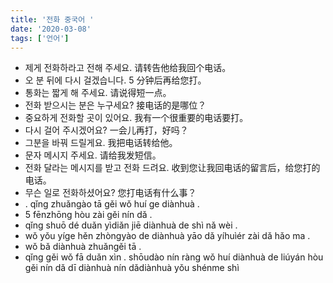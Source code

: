 ```yaml
---
title: '전화 중국어 '
date: '2020-03-08'
tags: ['언어']
---
```


- 제게 전화하라고 전해 주세요. 请转告他给我回个电话。
- 오 분 뒤에 다시 걸겠습니다. 5 分钟后再给您打。
- 통화는 짧게 해 주세요. 请说得短一点。
- 전화 받으시는 분은 누구세요? 接电话的是哪位？
- 중요하게 전화할 곳이 있어요. 我有一个很重要的电话要打。
- 다시 걸어 주시겠어요? 一会儿再打，好吗？
- 그분을 바꿔 드릴게요. 我把电话转给他。
- 문자 메시지 주세요. 请给我发短信。
- 전화 달라는 메시지를 받고 전화 드려요. 收到您让我回电话的留言后，给您打的电话。
- 무슨 일로 전화하셨어요? 您打电话有什么事？
- . qǐng zhuǎngào tā gěi wǒ huí ge diànhuà .
- 5 fēnzhōng hòu zài gěi nín dǎ .
- qǐng shuō dé duǎn yìdiǎn jiē diànhuà de shì nǎ wèi .
- wǒ yǒu yíge hěn zhòngyào de diànhuà yāo dǎ yíhuìér zài dǎ hǎo ma .
- wǒ bǎ diànhuà zhuǎngěi tā .
- qǐng gěi wǒ fā duǎn xìn . shōudào nín ràng wǒ huí diànhuà de liúyán hòu gěi nín dǎ dī diànhuà nín dǎdiànhuà yǒu shénme shì

